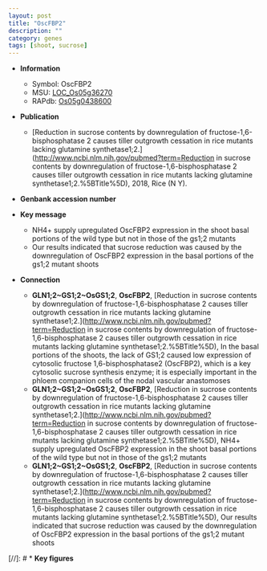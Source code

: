 ```yaml
---
layout: post
title: "OscFBP2"
description: ""
category: genes
tags: [shoot, sucrose]
---
```


* **Information**  
    + Symbol: OscFBP2  
    + MSU: [LOC_Os05g36270](http://rice.uga.edu/cgi-bin/ORF_infopage.cgi?orf=LOC_Os05g36270)  
    + RAPdb: [Os05g0438600](http://rapdb.dna.affrc.go.jp/viewer/gbrowse_details/irgsp1?name=Os05g0438600)  

* **Publication**  
    + [Reduction in sucrose contents by downregulation of fructose-1,6-bisphosphatase 2 causes tiller outgrowth cessation in rice mutants lacking glutamine synthetase1;2.](http://www.ncbi.nlm.nih.gov/pubmed?term=Reduction in sucrose contents by downregulation of fructose-1,6-bisphosphatase 2 causes tiller outgrowth cessation in rice mutants lacking glutamine synthetase1;2.%5BTitle%5D), 2018, Rice (N Y).

* **Genbank accession number**  

* **Key message**  
    + NH4+ supply upregulated OscFBP2 expression in the shoot basal portions of the wild type but not in those of the gs1;2 mutants
    + Our results indicated that sucrose reduction was caused by the downregulation of OscFBP2 expression in the basal portions of the gs1;2 mutant shoots

* **Connection**  
    + __GLN1;2~GS1;2~OsGS1;2__, __OscFBP2__, [Reduction in sucrose contents by downregulation of fructose-1,6-bisphosphatase 2 causes tiller outgrowth cessation in rice mutants lacking glutamine synthetase1;2.](http://www.ncbi.nlm.nih.gov/pubmed?term=Reduction in sucrose contents by downregulation of fructose-1,6-bisphosphatase 2 causes tiller outgrowth cessation in rice mutants lacking glutamine synthetase1;2.%5BTitle%5D),  In the basal portions of the shoots, the lack of GS1;2 caused low expression of cytosolic fructose 1,6-bisphosphatase2 (OscFBP2), which is a key cytosolic sucrose synthesis enzyme; it is especially important in the phloem companion cells of the nodal vascular anastomoses
    + __GLN1;2~GS1;2~OsGS1;2__, __OscFBP2__, [Reduction in sucrose contents by downregulation of fructose-1,6-bisphosphatase 2 causes tiller outgrowth cessation in rice mutants lacking glutamine synthetase1;2.](http://www.ncbi.nlm.nih.gov/pubmed?term=Reduction in sucrose contents by downregulation of fructose-1,6-bisphosphatase 2 causes tiller outgrowth cessation in rice mutants lacking glutamine synthetase1;2.%5BTitle%5D),  NH4+ supply upregulated OscFBP2 expression in the shoot basal portions of the wild type but not in those of the gs1;2 mutants
    + __GLN1;2~GS1;2~OsGS1;2__, __OscFBP2__, [Reduction in sucrose contents by downregulation of fructose-1,6-bisphosphatase 2 causes tiller outgrowth cessation in rice mutants lacking glutamine synthetase1;2.](http://www.ncbi.nlm.nih.gov/pubmed?term=Reduction in sucrose contents by downregulation of fructose-1,6-bisphosphatase 2 causes tiller outgrowth cessation in rice mutants lacking glutamine synthetase1;2.%5BTitle%5D),  Our results indicated that sucrose reduction was caused by the downregulation of OscFBP2 expression in the basal portions of the gs1;2 mutant shoots

[//]: # * **Key figures**  


